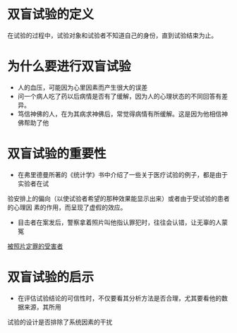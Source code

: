 # 双盲试验的定义

在试验的过程中，试验对象和试验者不知道自己的身份，直到试验结束为止。

# 为什么要进行双盲试验

-   人的血压，可能因为心里因素而产生很大的误差
-   问一个病人吃了药以后病情是否有了缓解，因为人的心理状态的不同回答有差异。
-   笃信神佛的人，在为其病求神佛后，常觉得病情有所缓解。这是因为他相信神佛帮助了他

# 双盲试验的重要性

-   在弗里德曼所著的《统计学》书中介绍了一些关于医疗试验的例子，都是由于实验者在试

验安排上的偏向（以使试验者希望的那种效果能显示出来）或者由于受试验的患者的心理因
素的作用，而呈现了虚假的效应。
-   目击者在案发后，警察拿着照片叫他指认罪犯时，往往会认错，让无辜的人蒙冤

[被照片定罪的受害者](http://tedxtaipei.com/articles/taryn_simon_photographs_secret_sites/)

# 双盲试验的启示

-   在评估试验结论的可信性时，不仅要看其分析方法是否合理，尤其要看他的数据来源，其所用

试验的设计是否排除了系统因素的干扰
